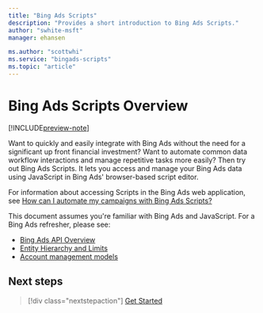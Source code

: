 ```yaml
---
title: "Bing Ads Scripts"
description: "Provides a short introduction to Bing Ads Scripts."
author: "swhite-msft"
manager: ehansen

ms.author: "scottwhi"
ms.service: "bingads-scripts"
ms.topic: "article"
---
```


# Bing Ads Scripts Overview

[!INCLUDE[preview-note](./includes/preview-note.md)]

Want to quickly and easily integrate with Bing Ads without the need for a significant up front financial investment? Want to automate common data workflow interactions and manage repetitive tasks more easily? Then try out Bing Ads Scripts. It lets you access and manage your Bing Ads data using JavaScript in Bing Ads' browser-based script editor.

For information about accessing Scripts in the Bing Ads web application, see [How can I automate my campaigns with Bing Ads Scripts?](https://help.bingads.microsoft.com/#apex/3/en/56890/-1)

This document assumes you're familiar with Bing Ads and JavaScript. For a Bing Ads refresher, please see:

- [Bing Ads API Overview](/bingads/guides/index)
- [Entity Hierarchy and Limits](/bingads/guides/entity-hierarchy-limits) 
- [Account management models](/bingads/guides/customer-accounts)

## Next steps

> [!div class="nextstepaction"]
> [Get Started](./get-started.md)
